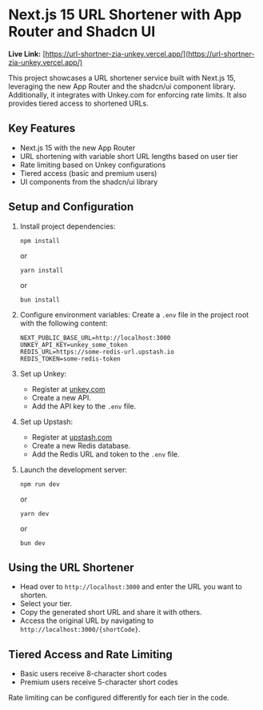 # Next.js 15 URL Shortener with App Router and Shadcn UI

**Live Link:** [https://url-shortner-zia-unkey.vercel.app/](https://url-shortner-zia-unkey.vercel.app/)

This project showcases a URL shortener service built with Next.js 15, leveraging the new App Router and the shadcn/ui component library. Additionally, it integrates with Unkey.com for enforcing rate limits. It also provides tiered access to shortened URLs.

## Key Features

- Next.js 15 with the new App Router
- URL shortening with variable short URL lengths based on user tier
- Rate limiting based on Unkey configurations
- Tiered access (basic and premium users)
- UI components from the shadcn/ui library

## Setup and Configuration

1. Install project dependencies:
   ```
   npm install
   ```
   or
   ```
   yarn install
   ```
   or
   ```
   bun install
   ```

2. Configure environment variables:
   Create a `.env` file in the project root with the following content:
   ```
   NEXT_PUBLIC_BASE_URL=http://localhost:3000
   UNKEY_API_KEY=unkey_some_token
   REDIS_URL=https://some-redis-url.upstash.io
   REDIS_TOKEN=some-redis-token
   ```

3. Set up Unkey:
   - Register at [unkey.com](https://unkey.com)
   - Create a new API.
   - Add the API key to the `.env` file.

4. Set up Upstash:
   - Register at [upstash.com](https://upstash.com)
   - Create a new Redis database.
   - Add the Redis URL and token to the `.env` file.

5. Launch the development server:
   ```
   npm run dev
   ```
   or
   ```
   yarn dev
   ```
   or
   ```
   bun dev
   ```

## Using the URL Shortener

- Head over to `http://localhost:3000` and enter the URL you want to shorten.
- Select your tier.
- Copy the generated short URL and share it with others.
- Access the original URL by navigating to `http://localhost:3000/{shortCode}`.

## Tiered Access and Rate Limiting

- Basic users receive 8-character short codes
- Premium users receive 5-character short codes

Rate limiting can be configured differently for each tier in the code.
